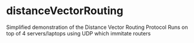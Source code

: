 # distanceVectorRouting
Simplified demonstration of the Distance Vector Routing Protocol
Runs on top of 4 servers/laptops using UDP which immitate routers



